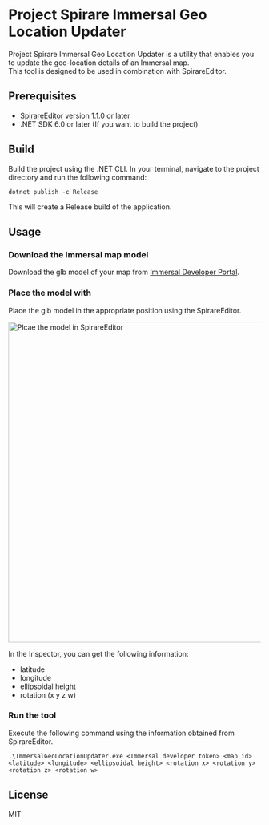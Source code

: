 # Project Spirare Immersal Geo Location Updater

Project Spirare Immersal Geo Location Updater is a utility that enables you to update the geo-location details of an Immersal map.  
This tool is designed to be used in combination with SpirareEditor.

## Prerequisites

- [SpirareEditor](https://github.com/HoloLabInc/spirare-babylonjs) version 1.1.0 or later
- .NET SDK 6.0 or later (If you want to build the project)

## Build

Build the project using the .NET CLI. In your terminal, navigate to the project directory and run the following command:

```
dotnet publish -c Release
```

This will create a Release build of the application.

## Usage

### Download the Immersal map model

Download the glb model of your map from [Immersal Developer Portal](https://developers.immersal.com).

### Place the model with

Place the glb model in the appropriate position using the SpirareEditor.

<img width="640" alt="Plcae the model in SpirareEditor" src="https://github.com/HoloLabInc/ProjectSpirare-ImmersalGeoLocationUpdater/assets/4415085/343eca14-6c75-4f55-9eec-63bfb08b6ec2">

In the Inspector, you can get the following information:

- latitude
- longitude
- ellipsoidal height
- rotation (x y z w)

### Run the tool

Execute the following command using the information obtained from SpirareEditor.

```
.\ImmersalGeoLocationUpdater.exe <Immersal developer token> <map id> <latitude> <longitude> <ellipsoidal height> <rotation x> <rotation y> <rotation z> <rotation w>
```

## License

MIT
